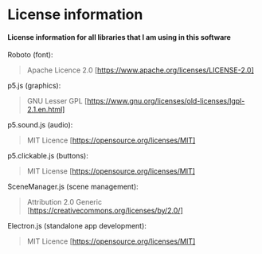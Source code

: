 # License information

#### License information for all libraries that I am using in this software

Roboto (font):
> Apache Licence 2.0 [https://www.apache.org/licenses/LICENSE-2.0]

p5.js (graphics):
> GNU Lesser GPL [https://www.gnu.org/licenses/old-licenses/lgpl-2.1.en.html]

p5.sound.js (audio):
> MIT Licence [https://opensource.org/licenses/MIT]

p5.clickable.js (buttons):
> MIT License [https://opensource.org/licenses/MIT]

SceneManager.js (scene management):
> Attribution 2.0 Generic [https://creativecommons.org/licenses/by/2.0/]

Electron.js (standalone app development):
> MIT Licence [https://opensource.org/licenses/MIT]

